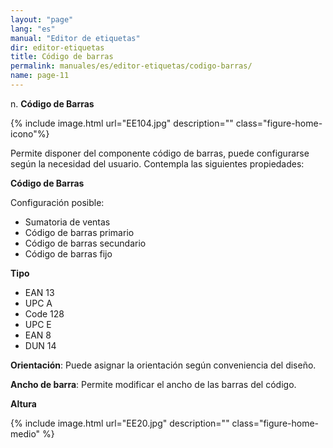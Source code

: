 ```yaml
---
layout: "page"
lang: "es"
manual: "Editor de etiquetas"
dir: editor-etiquetas
title: Código de barras
permalink: manuales/es/editor-etiquetas/codigo-barras/
name: page-11
---
```


n.	**Código de Barras**

{% include image.html url="EE104.jpg" description="" class="figure-home-icono"%}

Permite disponer del componente código de barras, puede configurarse según la necesidad del usuario. Contempla las siguientes propiedades:

**Código de Barras**

 Configuración posible:

- Sumatoria de ventas
- Código de barras primario
- Código de barras secundario 
- Código de barras fijo

**Tipo**

- EAN 13
- UPC A
- Code 128
- UPC E
- EAN 8
- DUN 14

**Orientación**: Puede asignar la orientación según conveniencia del diseño.

**Ancho de barra**: Permite modificar el ancho de las barras del código.

**Altura**


{% include image.html url="EE20.jpg" description="" class="figure-home-medio" %}